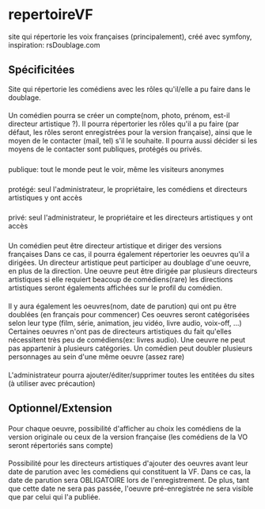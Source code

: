 # repertoireVF
site qui répertorie les voix françaises (principalement), créé avec symfony,
inspiration: rsDoublage.com
## Spécificitées
Site qui répertorie les comédiens avec les rôles qu'il/elle a pu faire dans le doublage.
#### 
Un comédien pourra se créer un compte(nom, photo, prénom, est-il directeur artistique ?).
Il pourra répertorier les rôles qu'il a pu faire (par défaut, les rôles seront enregistrées pour la version française),
ainsi que le moyen de le contacter (mail, tel) s'il le souhaite.
Il pourra aussi décider si les moyens de le contacter sont publiques, protégés ou privés.
##### 
publique: tout le monde peut le voir, même les visiteurs anonymes
#####
protégé: seul l'administrateur, le propriétaire, les comédiens et directeurs artistiques y ont accès
#####
privé: seul l'administrateur, le propriétaire et les directeurs artistiques y ont accès
### 
Un comédien peut être directeur artistique et diriger des versions françaises
Dans ce cas, il pourra également répertorier les oeuvres qu'il a dirigées.
Un directeur artistique peut participer au doublage d'une oeuvre, en plus de la direction.
Une oeuvre peut être dirigée par plusieurs directeurs artistiques si elle requiert beacoup de comédiens(rare)
les directions artistiques seront égalements affichées sur le profil du comédien. 
#### 
Il y aura également les oeuvres(nom, date de parution) qui ont pu être doublées (en français pour commencer)
Ces oeuvres seront catégorisées selon leur type (film, série, animation, jeu vidéo, livre audio, voix-off, ...)
Certaines oeuvres n'ont pas de directeurs artistiques du fait qu'elles nécessitent très peu de comédiens(ex: livres audio).
Une oeuvre ne peut pas appartenir à plusieurs catégories.
Un comédien peut doubler plusieurs personnages au sein d'une même oeuvre (assez rare)
#### 
L'administrateur pourra ajouter/éditer/supprimer toutes les entitées du sites (à utiliser avec précaution)
## Optionnel/Extension
#### 
Pour chaque oeuvre, possibilité d'afficher au choix les comédiens de la version originale ou ceux de la version française (les comédiens de la VO seront répertoriés sans compte)
####
Possibilité pour les directeurs artistiques d'ajouter des oeuvres avant leur date de parution avec les comédiens qui constituent la VF.
Dans ce cas, la date de parution sera OBLIGATOIRE lors de l'enregistrement. De plus, tant que cette date ne sera pas passée, l'oeuvre pré-enregistrée ne sera visible que par celui qui l'a publiée.
